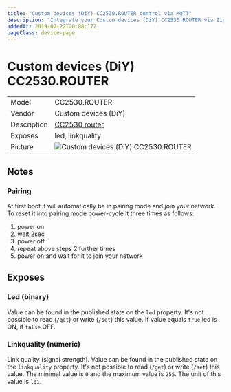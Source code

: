 ```yaml
---
title: "Custom devices (DiY) CC2530.ROUTER control via MQTT"
description: "Integrate your Custom devices (DiY) CC2530.ROUTER via Zigbee2MQTT with whatever smart home infrastructure you are using without the vendors bridge or gateway."
addedAt: 2019-07-22T20:08:17Z
pageClass: device-page
---
```


<!-- !!!! -->
<!-- ATTENTION: This file is auto-generated through docgen! -->
<!-- You can only edit the "## Notes"-Section till next h1 (#) or h2 heading (##). -->
<!-- Do NOT use h1 or h2 heading within "## Notes"-Section. -->
<!-- !!!! -->

# Custom devices (DiY) CC2530.ROUTER

|     |     |
|-----|-----|
| Model | CC2530.ROUTER  |
| Vendor  | Custom devices (DiY)  |
| Description | [CC2530 router](http://ptvo.info/cc2530-based-zigbee-coordinator-and-router-112/) |
| Exposes | led, linkquality |
| Picture | ![Custom devices (DiY) CC2530.ROUTER](https://psi-4ward.github.io/zigbee2mqtt.io/images/devices/CC2530.ROUTER.jpg) |


<!-- Notes BEGIN: You can edit here -->
## Notes


### Pairing
At first boot it will automatically be in pairing mode and join your network.
To reset it into pairing mode power-cycle it three times as follows:

1) power on
2) wait 2sec
3) power off
4) repeat above steps 2 further times
5) power on and wait for it to join your network

<!-- Notes END: Do not edit below this line -->



## Exposes

### Led (binary)
Value can be found in the published state on the `led` property.
It's not possible to read (`/get`) or write (`/set`) this value.
If value equals `true` led is ON, if `false` OFF.

### Linkquality (numeric)
Link quality (signal strength).
Value can be found in the published state on the `linkquality` property.
It's not possible to read (`/get`) or write (`/set`) this value.
The minimal value is `0` and the maximum value is `255`.
The unit of this value is `lqi`.

